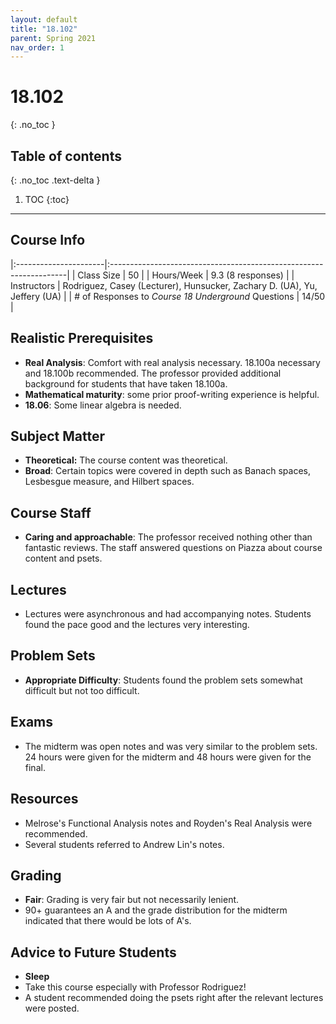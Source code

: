 ```yaml
---
layout: default
title: "18.102"
parent: Spring 2021
nav_order: 1
---
```


# 18.102

{: .no_toc }

## Table of contents

{: .no_toc .text-delta }

1. TOC
   {:toc}

---

## Course Info

|:----------------------|:-------------------------------------------------------------------|
| Class Size | 50 |
| Hours/Week | 9.3 (8 responses) |
| Instructors | Rodriguez, Casey (Lecturer), Hunsucker, Zachary D. (UA), Yu, Jeffery (UA) |
| # of Responses to _Course 18 Underground_ Questions | 14/50 |

## Realistic Prerequisites

- **Real Analysis**: Comfort with real analysis necessary. 18.100a necessary and 18.100b recommended. The professor provided additional background for students that have taken 18.100a.
- **Mathematical maturity**: some prior proof-writing experience is helpful.
- **18.06**: Some linear algebra is needed.

## Subject Matter

- **Theoretical:** The course content was theoretical.
- **Broad**: Certain topics were covered in depth such as Banach spaces, Lesbesgue measure, and Hilbert spaces.

## Course Staff

- **Caring and approachable**: The professor received nothing other than fantastic reviews. The staff answered questions on Piazza about course content and psets.

## Lectures

- Lectures were asynchronous and had accompanying notes. Students found the pace good and the lectures very interesting.

## Problem Sets

- **Appropriate Difficulty**: Students found the problem sets somewhat difficult but not too difficult.

## Exams

- The midterm was open notes and was very similar to the problem sets. 24 hours were given for the midterm and 48 hours were given for the final.

## Resources

- Melrose's Functional Analysis notes and Royden's Real Analysis were recommended.
- Several students referred to Andrew Lin's notes.

## Grading

- **Fair**: Grading is very fair but not necessarily lenient.
- 90+ guarantees an A and the grade distribution for the midterm indicated that there would be lots of A's.

## Advice to Future Students

- **Sleep**
- Take this course especially with Professor Rodriguez!
- A student recommended doing the psets right after the relevant lectures were posted.
<!--

## Syllabus

Click [**here**](/assets/files/102_Syllabus_Spring2021.pdf) for a PDF of this course's syllabus. (Does this link work?) -->
